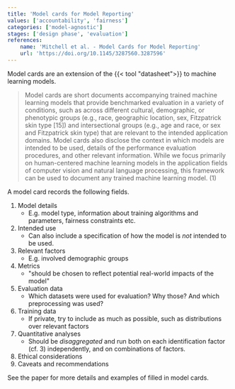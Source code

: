 ```yaml
---
title: 'Model cards for Model Reporting'
values: ['accountability', 'fairness']
categories: ['model-agnostic']
stages: ['design phase', 'evaluation']
references: 
    name: 'Mitchell et al. - Model Cards for Model Reporting'
    url: 'https://doi.org/10.1145/3287560.3287596'
---
```


Model cards are an extension of the {{< tool "datasheet">}} to machine learning models.

> Model cards are short documents accompanying trained machine learning models that provide benchmarked evaluation in a variety of conditions, such as across different cultural, demographic, or phenotypic groups (e.g., race, geographic location, sex, Fitzpatrick skin type [15]) and intersectional groups (e.g., age and race, or sex and Fitzpatrick skin type) that are relevant to the intended application domains. Model cards also disclose the context in which models are intended to be used, details of the performance evaluation procedures, and other relevant information. While we focus primarily on human-centered machine learning models in the application fields of computer vision and natural language processing, this framework can be used to document any trained machine learning
model. (1)

A model card records the following fields.

1. Model details
    * E.g. model type, information about training algorithms and parameters, fairness constraints etc.
2. Intended use
    * Can also include a specification of how the model is *not* intended to be used.
3. Relevant factors
    * E.g. involved demographic groups
4. Metrics
    * "should be chosen to reflect potential real-world impacts of the model"
5. Evaluation data
    * Which datasets were used for evaluation? Why those? And which preprocessing was used?
6. Training data
    * If private, try to include as much as possible, such as distributions over relevant factors
7. Quantitative analyses
    * Should be *disaggregated* and run both on each identification factor (cf. 3) independently, and on combinations of factors.
8. Ethical considerations
9. Caveats and recommendations

See the paper for more details and examples of filled in model cards.
